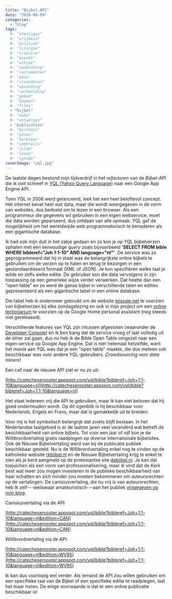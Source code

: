 ```yaml
---
title: "Bijbel-API"
date: "2018-06-09"
categories: 
  - "blog"
tags:
  #- "theologie"
  #- "vrijheid"
  #- "politiek"
  #- "liturgie"
  #- "traditie"
  #- "biecht"
  #- "ethiek"
  #- "aanbidding"
  #- "sacramenten"
  #- "paus"
  #- "vlaanderen"
  #- "opvoeding"
  #- "verbeelding"
  #- "gebed"
  #- "boeken"
  #- "films"
  - "bijbel"
  #- "woke"
  #- "antwerpen"
  - "publicaties"
  #- "kerstmis"
  #- "pasen"
  #- "kerkleer"
  #- "onderwijs"
  #- "islam"
  #- "leven"
  #- "synode"
coverImage: "yql.jpg"
---
```


De laatste dagen bestond mijn tijdverdrijf in het _refactoren_ van de Bijbel-API die ik ooit schreef in [YQL (Yahoo Query Language)](https://en.wikipedia.org/wiki/Yahoo!_Query_Language) naar een Google App Engine API.

Toen YQL in 2008 werd gelanceerd, leek het een heel beloftevol concept. Het internet bevat heel wat data, maar die wordt weergegeven in de vorm van websites, dus bedoeld om te lezen in een browser. Als een programmeur die gegevens wil gebruiken in een eigen webservice, moet die data worden geparseerd, dus ontdaan van alle opmaak. YQL gaf de mogelijkheid om het wereldwijde web programmatorisch te benaderen als een gigantische database.

Ik had ook mijn duit in het zakje gedaan en zo kon je op YQL bijbelverzen ophalen met een eenvoudige _query_ zoals bijvoorbeeld **'SELECT FROM bible WHERE bibleref="Joh 1:1-10" AND language="nl"'**. De service was zo geprogrammeerd dat hij in staat was de belangrijkste online bijbels te gebruiken om de verzen op te halen en terug te bezorgen in een gestandaardiseerd formaat (XML of JSON). Je kon specifiëren welke taal je wilde en zelfs welke editie. De gebruiker kon die data vervolgens in zijn toepassing op een generieke wijze verder verwerken. Dat heette dan een "open table" en zo werd de ganse bijbel in verschillende talen en edities gepresenteerd als een gigantische tabel in een online database.

Die tabel heb ik ondermeer gebruikt om de website [missale.net](http://www.missale.net/of/nl) te voorzien van bijbelverzen bij elke zondagslezing en ook in mijn project om een [online lectionarium](/blog/will-google-home-read-the-bible-for-me/) te voorzien op de Google Home personal assistant (nog steeds niet gereleased).

Verschillende features van YQL zijn intussen afgesloten (waaronder de [Developer Console](https://en.wikipedia.org/wiki/Yahoo!_Query_Language)) en ik ben bang dat de service vroeg of laat volledig uit de ether zal gaan, dus nu heb ik de Bible Open Table omgezet naar een eigen service op Google App Engine. Dat is niet helemaal hetzelfde, want het mooie aan YQL was dat je een "open table" maakte, die dus meteen ook beschikbaar was voor andere YQL-gebruikers. _Crowdsourcing_ voor _data miners_!

Een call naar de nieuwe API ziet er nu zo uit:

[http://catecheserooster.appspot.com/yql/bible?bibleref=Joh+1:1-10&language=nl](http://catecheserooster.appspot.com/yql/bible?bibleref=Joh+1:1-10&language=nl)

Het staat iedereen vrij die API te gebruiken, maar ik kan niet beloven dat hij goed onderhouden wordt. Op dit ogenblik is hij beschikbaar voor Nederlands, Engels en Frans, maar dat is gemakkelijk uit te breiden.

Voor mij is het symbolisch belangrijk dat zoiets blijft bestaan. In het Nederlandse taalgebied is er de laatste jaren veel veranderd wat betreft de beschikbaarheid van online bijbels. Tot voor een jaar of vijf kon je de Willibrordvertaling gratis raadplegen op diverse internationale bijbelsites. Ook de Nieuwe Bijbelvertaling werd van bij de publicatie publiek beschikbaar gesteld. Nu is de Willibrordvertaling enkel nog te vinden op de katholieke website [rkbijbel.nl](http://rkbijbel.nl) en de Nieuwe Bijbelvertaling krijg te enkel te zien als je bent aangmeld op de protestantse site [debijbel.nl](http://www.debijbel.nl). Je kan dat toejuichen als een vorm van professionalisering, maar ik vind dat de Kerk best wat meer zou mogen investeren in de publieke beschikbaarheid van haar schatten en zich minder zou moeten bekommeren om auteursrechten op de vertalingen. De canisiusvertaling, die nu vrij is van auteursrechten, heb ik zelf---weliswaar amateuristisch---aan het publiek [vrijgegeven op mijn blog](/blog/bijbelvertaling-petrus-canisius-studiebijbel-gratis-downloaden/).

Canisiusvertaling via de API:

[http://catecheserooster.appspot.com/yql/bible?bibleref=Joh+1:1-10&language=nl&edition=CAN](http://catecheserooster.appspot.com/yql/bible?bibleref=Joh+1:1-10&language=nl&edition=CAN)

Willibrordvertaling via de API:

[http://catecheserooster.appspot.com/yql/bible?bibleref=Joh+1:1-10&language=nl&edition=WV95](http://catecheserooster.appspot.com/yql/bible?bibleref=Joh+1:1-10&language=nl&edition=WV95)

Ik kan dus voorlopig wel verder. Als iemand de API zou willen gebruiken om een specifieke taal van de Bijbel of een specifieke editie te raadplegen, laat het maar horen. De enige voorwaarde is dat er een online publicatie beschikbaar is!
